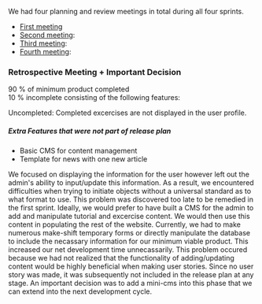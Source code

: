We had four planning and review meetings in total during all four sprints.
<ul>
<li><a href="https://github.com/UoT-CSC30x-W15/302W15-Prj-Team12-repo/blob/Phase2/Phase2/meeting_minutes/scrum_meeting_feb_12.pdf">First meeting</a><br /></li>
<li><a href="https://github.com/UoT-CSC30x-W15/302W15-Prj-Team12-repo/blob/Phase2/Phase2/meeting_minutes/scrum_meeting_feb_24.pdf">Second meeting</a>:<br /></li>
<li><a href="https://github.com/UoT-CSC30x-W15/302W15-Prj-Team12-repo/blob/Phase2/Phase2/meeting_minutes/scrum_meeting_feb_27.pdf">Third meeting</a>:<br /></li>
<li><a href="#">Fourth meeting</a>:<br /></li>
</ul>

<h3>Retrospective Meeting + Important Decision</h3>
90 % of minimum product completed <br />
10 % incomplete consisting of the following features:

Uncompleted: Completed excercises are not displayed in the user profile.

<h5>Extra Features that were not part of release plan</h5>
<ul> 
<li>Basic CMS for content management</li>
<li>Template for news with one new article</li>
</ul>

We focused on displaying the information for the user however left out the admin's ability to input/update this information. As a result, we encountered difficulties when trying to initiate objects without a universal standard as to what format to use. This problem was discovered too late to be remedied in the first sprint. Ideally, we would prefer to have built a CMS for the admin to add and manipulate tutorial and excercise content. We would then use this content in populating the rest of the website. Currently, we had to make numerous make-shift temporary forms or directly manipulate the database to include the necassary information for our minimum viable product. This increased our net development time unnecassarily. This problem occured because we had not realized that the functionality of adding/updating content would be highly beneficial when making user stories. Since no user story was made, it was subsequently not included in the release plan at any stage. An important decision was to add a mini-cms into this phase that we can extend into the next development cycle.


